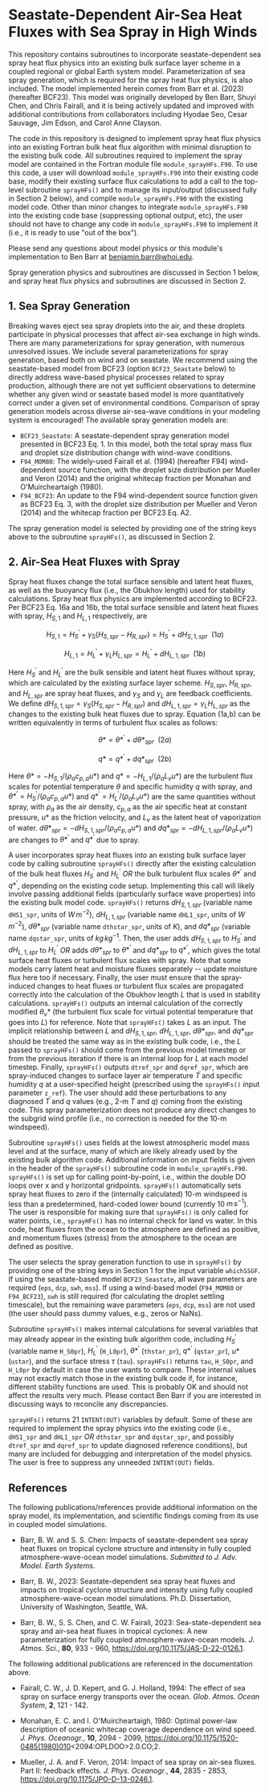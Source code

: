 # Seastate-Dependent Air-Sea Heat Fluxes with Sea Spray in High Winds

This repository contains subroutines to incorporate seastate-dependent sea spray heat flux physics into an existing bulk surface layer scheme in a coupled regional or global Earth system model.  Parameterization of sea spray generation, which is required for the spray heat flux physics, is also included.  The model implemented herein comes from Barr et al. (2023) (hereafter BCF23).  This model was originally developed by Ben Barr, Shuyi Chen, and Chris Fairall, and it is being actively updated and improved with additional contributions from collaborators including Hyodae Seo, Cesar Sauvage, Jim Edson, and Carol Anne Clayson.

The code in this repository is designed to implement spray heat flux physics into an existing Fortran bulk heat flux algorithm with minimal disruption to the existing bulk code.  All subroutines required to implement the spray model are contained in the Fortran module file `module_sprayHFs.F90`.  To use this code, a user will download `module_sprayHFs.F90` into their existing code base, modify their existing surface flux calculations to add a call to the top-level subroutine `sprayHFs()` and to manage its input/output (discussed fully in Section 2 below), and compile `module_sprayHFs.F90` with the existing model code.  Other than minor changes to integrate `module_sprayHFs.F90` into the existing code base (suppressing optional output, etc), the user should not have to change any code in `module_sprayHFs.F90` to implement it (i.e., it is ready to use "out of the box").

Please send any questions about model physics or this module's implementation to Ben Barr at benjamin.barr@whoi.edu.

Spray generation physics and subroutines are discussed in Section 1 below, and spray heat flux physics and subroutines are discussed in Section 2.

## 1. Sea Spray Generation

Breaking waves eject sea spray droplets into the air, and these droplets participate in physical processes that affect air-sea exchange in high winds.  There are many parameterizations for spray generation, with numerous unresolved issues.  We include several parameterizations for spray generation, based both on wind and on seastate.  We recommend using the seastate-based model from BCF23 (option `BCF23_Seastate` below) to directly address wave-based physical processes related to spray production, although there are not yet sufficient observations to determine whether any given wind or seastate based model is more quantitatively correct under a given set of environmental conditions.  Comparison of spray generation models across diverse air-sea-wave conditions in your modeling system is encouraged!  The available spray generation models are:

+ `BCF23_Seastate`: A seastate-dependent spray generation model presented in BCF23 Eq. 1.  In this model, both the total spray mass flux and droplet size distribution change with wind-wave conditions.
+ `F94_MOM80`: The widely-used Fairall et al. (1994) (hereafter F94) wind-dependent source function, with the droplet size distribution per Mueller and Veron (2014) and the original whitecap fraction per Monahan and O'Muircheartaigh (1980).
+ `F94_BCF23`: An update to the F94 wind-dependent source function given as BCF23 Eq. 3, with the droplet size distribution per Mueller and Veron (2014) and the whitecap fraction per BCF23 Eq. A2.

The spray generation model is selected by providing one of the string keys above to the subroutine `sprayHFs()`, as discussed in Section 2.

## 2. Air-Sea Heat Fluxes with Spray

Spray heat fluxes change the total surface sensible and latent heat fluxes, as well as the buoyancy flux (i.e., the Obukhov length) used for stability calculations.  Spray heat flux physics are implemented according to BCF23.  Per BCF23 Eq. 16a and 16b, the total surface sensible and latent heat fluxes with spray, $H_{S,1}$ and $H_{L,1}$ respectively, are

```math
H_{S,1} = H^{\prime}_S + \gamma_S \left( H_{S,spr} - H_{R,spr} \right) = H^{\prime}_S + dH_{S,1,spr} \: \: (1a)
```
```math
H_{L,1} = H^{\prime}_L + \gamma_L H_{L,spr} = H^{\prime}_L + dH_{L,1,spr} \: \: (1b)
```
Here $`H^{\prime}_S`$ and $`H^{\prime}_L`$ are the bulk sensible and latent heat fluxes without spray, which are calculated by the existing surface layer scheme.  $H_{S,spr}$, $H_{R,spr}$, and $H_{L,spr}$ are spray heat fluxes, and $\gamma_S$ and $\gamma_L$ are feedback coefficients.  We define $dH_{S,1,spr} = \gamma_S \left( H_{S,spr} - H_{R,spr} \right)$ and $dH_{L,1,spr} = \gamma_L H_{L,spr}$ as the changes to the existing bulk heat fluxes due to spray.  Equation (1a,b) can be written equivalently in terms of turbulent flux scales as follows:

```math
\theta* = \theta*^{\prime} + d\theta*_{spr} \: \: (2a)
```
```math
q* = q*^{\prime} + dq*_{spr} \: \: (2b)
```

Here $\theta* = -H_{S,1}/(\rho_a c_{p,a} u*)$ and $q* = -H_{L,1}/(\rho_a L_v u*)$ are the turbulent flux scales for potential temperature $\theta$ and specific humidity $q$ with spray, and $`\theta*^{\prime} = H^{\prime}_S/(\rho_a c_{p,a} u*)`$ and $`q*^{\prime} = H^{\prime}_L/(\rho_a L_v u*)`$ are the same quantities without spray, with $\rho_a$ as the air density, $c_{p,a}$ as the air specific heat at constant pressure, $u*$ as the friction velocity, and $L_v$ as the latent heat of vaporization of water.  $`d\theta*_{spr} = -dH_{S,1,spr}/(\rho_a c_{p,a} u*)`$ and $`dq*_{spr} = -dH_{L,1,spr}/(\rho_a L_v u*)`$ are changes to $`\theta*^{\prime}`$ and $`q*^{\prime}`$ due to spray.

A user incorporates spray heat fluxes into an existing bulk surface layer code by calling subroutine `sprayHFs()` directly after the existing calculation of the bulk heat fluxes $`H^{\prime}_S`$ and $`H^{\prime}_L`$ _OR_ the bulk turbulent flux scales $`\theta*^{\prime}`$ and $`q*^{\prime}`$, depending on the existing code setup.  Implementing this call will likely involve passing additional fields (particularly surface wave properties) into the existing bulk model code.  `sprayHFs()` returns $dH_{S,1,spr}$ (variable name `dHS1_spr`, units of $`W \, m^{-2}`$), $dH_{L,1,spr}$ (variable name `dHL1_spr`, units of $`W \, m^{-2}`$), $`d\theta*_{spr}`$ (variable name `dthstar_spr`, units of $K$), and $`dq*_{spr}`$ (variable name `dqstar_spr`, units of $`kg \, kg^{-1}`$.  Then, the user adds $dH_{S,1,spr}$ to $`H^{\prime}_S`$ and $dH_{L,1,spr}$ to $`H^{\prime}_L`$ _OR_ adds $`d\theta*_{spr}`$ to $`\theta*^{\prime}`$ and $`dq*_{spr}`$ to $`q*^{\prime}`$, which gives the total surface heat fluxes or turbulent flux scales with spray.  Note that some models carry latent heat and moisture fluxes separately -- update moisture flux here too if necessary.  Finally, the user must ensure that the spray-induced changes to heat fluxes or turbulent flux scales are propagated correctly into the calculation of the Obukhov length $L$ that is used in stability calculations.  `sprayHFs()` outputs an internal calculation of the correctly modified $`\theta_v*`$ (the turbulent flux scale for virtual potential temperature that goes into $L$) for reference.  Note that `sprayHFs()` takes $L$ as an input.  The implicit relationship between $L$ and $dH_{S,1,spr}$, $dH_{L,1,spr}$, $`d\theta*_{spr}`$, and $`dq*_{spr}`$ should be treated the same way as in the existing bulk code, i.e., the $L$ passed to `sprayHFs()` should come from the previous model timestep or from the previous iteration if there is an internal loop for $L$ at each model timestep.  Finally, `sprayHFs()` outputs `dtref_spr` and `dqref_spr`, which are spray-induced changes to surface layer air temperature $T$ and specific humidity $q$ at a user-specified height (prescribed using the `sprayHFs()` input parameter `z_ref`).  The user should add these perturbations to any diagnosed $T$ and $q$ values (e.g., 2-m $T$ and $q$) coming from the existing code.  This spray parameterization does not produce any direct changes to the subgrid wind profile (i.e., no correction is needed for the 10-m windspeed).

Subroutine `sprayHFs()` uses fields at the lowest atmospheric model mass level and at the surface, many of which are likely already used by the existing bulk algorithm code.  Additional information on input fields is given in the header of the `sprayHFs()` subroutine code in `module_sprayHFs.F90`.  `sprayHFs()` is set up for calling point-by-point, i.e., within the double DO loops over x and y horizontal gridpoints.  `sprayHFs()` automatically sets spray heat fluxes to zero if the (internally calculated) 10-m windspeed is less than a predetermined, hard-coded lower bound (currently 10 $`m \, s^{-1}`$).  The user is responsible for making sure that `sprayHFs()` is only called for water points, i.e., `sprayHFs()` has no internal check for land vs water.  In this code, heat fluxes from the ocean to the atmosphere are defined as positive, and momentum fluxes (stress) from the atmosphere to the ocean are defined as positive.

The user selects the spray generation function to use in `sprayHFs()` by providing one of the string keys in Section 1 for the input variable `whichSSGF`.  If using the seastate-based model `BCF23_Seastate`, all wave parameters are required (`eps`, `dcp`, `swh`, `mss`).  If using a wind-based model (`F94_MOM80` or `F94_BCF23`), `swh` is still required (for calculating the droplet settling timescale), but the remaining wave parameters (`eps`, `dcp`, `mss`) are not used (the user should pass dummy values, e.g., zeros or NaNs).

Subroutine `sprayHFs()` makes internal calculations for several variables that may already appear in the existing bulk algorithm code, including $`H^{\prime}_S`$ (variable name `H_S0pr`), $`H^{\prime}_L`$ (`H_L0pr`), $`\theta*^{\prime}`$ (`thstar_pr`), $`q*^{\prime}`$ (`qstar_pr`), $`u*`$ (`ustar`), and the surface stress $\tau$ (`tau`).  `sprayHFs()` returns `tau`, `H_S0pr`, and `H_L0pr` by default in case the user wants to compare.  These internal values may not exactly match those in the existing bulk code if, for instance, different stability functions are used.  This is probably OK and should not affect the results very much.  Please contact Ben Barr if you are interested in discussing ways to reconcile any discrepancies.

`sprayHFs()` returns 21 `INTENT(OUT)` variables by default.  Some of these are required to implement the spray physics into the existing code (i.e., `dHS1_spr` and `dHL1_spr` _OR_ `dthstar_spr` and `dqstar_spr`, and possibly `dtref_spr` and `dqref_spr` to update diagnosed reference conditions), but many are included for debugging and interpretation of the model physics.  The user is free to suppress any unneeded `INTENT(OUT)` fields.

## References

The following publications/references provide additional information on the spray model, its implementation, and scientific findings coming from its use in coupled model simulations.

+ Barr, B. W. and S. S. Chen: Impacts of seastate-dependent sea spray heat fluxes on tropical cyclone structure and intensity in fully coupled atmosphere-wave-ocean model simulations. _Submitted to J. Adv. Model. Earth Systems_.

+ Barr, B. W., 2023: Seastate-dependent sea spray heat fluxes and impacts on tropical cyclone structure and intensity using fully coupled atmosphere-wave-ocean model simulations. Ph.D. Dissertation, University of Washington, Seattle, WA.

+ Barr, B. W., S. S. Chen, and C. W. Fairall, 2023: Sea-state-dependent sea spray and air-sea heat fluxes in tropical cyclones: A new parameterization for fully coupled atmosphere-wave-ocean models. _J. Atmos. Sci._, **80**, 933 - 960, https://doi.org/10.1175/JAS-D-22-0126.1.

The following additional publications are referenced in the documentation above.

+ Fairall, C. W., J. D. Kepert, and G. J. Holland, 1994: The effect of sea spray on surface energy transports over the ocean. _Glob. Atmos. Ocean System_, **2**, 121 - 142.

+ Monahan, E. C. and I. O'Muircheartaigh, 1980: Optimal power-law description of oceanic whitecap coverage dependence on wind speed. _J. Phys. Oceanogr._, **10**, 2094 - 2099, https://doi.org/10.1175/1520-0485(1980)010<2094:OPLDOO>2.0.CO;2.

+ Mueller, J. A. and F. Veron, 2014: Impact of sea spray on air-sea fluxes. Part II: feedback effects. _J. Phys. Oceanogr._, **44**, 2835 - 2853, https://doi.org/10.1175/JPO-D-13-0246.1.
